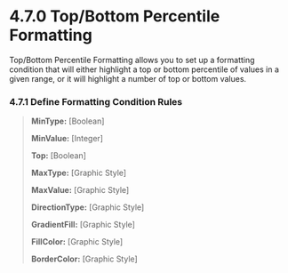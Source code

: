 # 4.7.0 Top/Bottom Percentile Formatting

Top/Bottom Percentile Formatting allows you to set up a formatting condition that will either highlight a top or bottom percentile of values in a given range, or it will highlight a number of top or bottom values. 

### 4.7.1 Define Formatting Condition Rules

<blockquote>

<p><b>MinType:</b> [Boolean] </p>

<p><b>MinValue:</b> [Integer]  </p>

<p><b>Top:</b> [Boolean] </p>

<p><b>MaxType:</b> [Graphic Style] </p>

<p><b>MaxValue:</b> [Graphic Style] </p>

<p><b>DirectionType:</b> [Graphic Style] </p>

<p><b>GradientFill:</b> [Graphic Style] </p>

<p><b>FillColor:</b> [Graphic Style] </p>

<p><b>BorderColor:</b> [Graphic Style]</p>

</blockquote>


